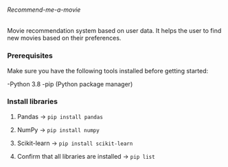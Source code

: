 ###### Recommend-me-a-movie
Movie recommendation system based on user data. It helps the user to find new movies based on their preferences.

### Prerequisites
Make sure you have the following tools installed before getting started:

-Python 3.8
-pip (Python package manager)

### Install libraries 

1. Pandas -> ```pip install pandas```

2. NumPy -> ```pip install numpy```

3. Scikit-learn -> ```pip install scikit-learn```

4. Confirm that all libraries are installed -> ```pip list```
